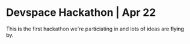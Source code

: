 # Devspace Hackathon | Apr 22

This is the first hackathon we're particiating in and lots of ideas are flying by.
